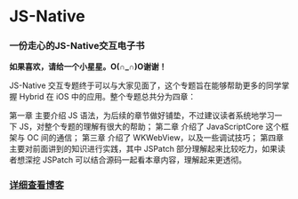 # JS-Native

### 一份走心的JS-Native交互电子书

**如果喜欢，请给一个小星星。O(∩_∩)O谢谢！**

JS-Native 交互专题终于可以与大家见面了，这个专题旨在能够帮助更多的同学掌握 Hybrid 在 iOS 中的应用。整个专题总共分为四章：

第一章 主要介绍 JS 语法，为后续的章节做好铺垫，不过建议读者系统地学习一下 JS，对整个专题的理解有很大的帮助；
第二章 介绍了 JavaScriptCore 这个框架与 OC 间的通信；
第三章 介绍了 WKWebView，以及一些调试技巧；
第四章 主要对前面讲到的知识进行实践，其中 JSPatch 部分理解起来比较吃力，如果读者想深挖 JSPatch 可以结合源码一起看本章内容，理解起来更透彻。

### [详细查看博客](https://blog.csdn.net/u010960265/article/details/83029774)
